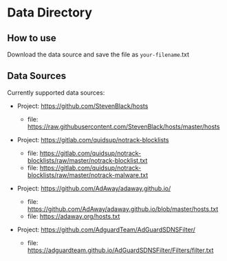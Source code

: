 # Data Directory

## How to use

Download the data source and save the file as `your-filename`.txt

## Data Sources

Currently supported data sources:

- Project: https://github.com/StevenBlack/hosts
  - file: https://raw.githubusercontent.com/StevenBlack/hosts/master/hosts

- Project: https://gitlab.com/quidsup/notrack-blocklists
  - file: https://gitlab.com/quidsup/notrack-blocklists/raw/master/notrack-blocklist.txt
  - file: https://gitlab.com/quidsup/notrack-blocklists/raw/master/notrack-malware.txt

- Project: https://github.com/AdAway/adaway.github.io/
  - file: https://github.com/AdAway/adaway.github.io/blob/master/hosts.txt
  - file: https://adaway.org/hosts.txt

- Project: https://github.com/AdguardTeam/AdGuardSDNSFilter/
  - file: https://adguardteam.github.io/AdGuardSDNSFilter/Filters/filter.txt
